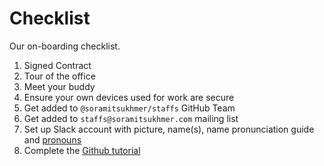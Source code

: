 # Checklist

Our on-boarding checklist.

1. Signed Contract
1. Tour of the office
1. Meet your buddy
1. Ensure your own devices used for work are secure
1. Get added to `@soramitsukhmer/staffs` GitHub Team
1. Get added to `staffs@soramitsukhmer.com` mailing list
1. Set up Slack account with picture, name(s), name pronunciation guide and [pronouns](https://www.mypronouns.org/)
1. Complete the [Github tutorial](https://guides.github.com/activities/hello-world/)
